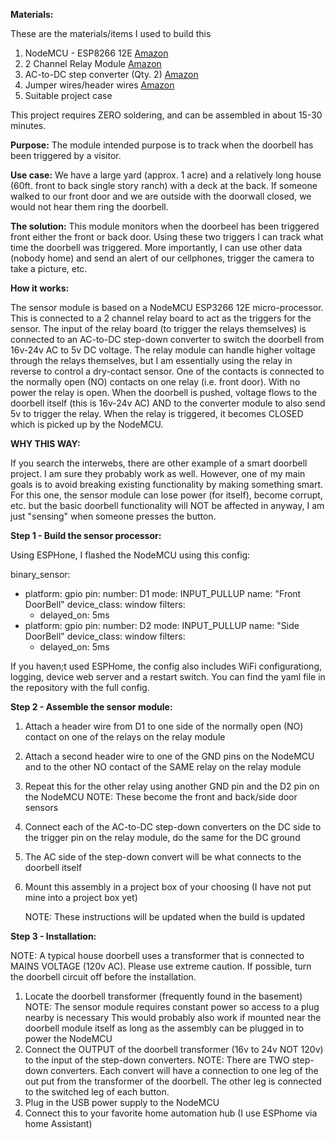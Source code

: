 **Materials:**

These are the materials/items I used to build this

1. NodeMCU - ESP8266 12E [Amazon](https://www.amazon.com/gp/product/B010N1SPRK/ref=ppx_yo_dt_b_asin_title_o01_s00?ie=UTF8&psc=1)
2. 2 Channel Relay Module [Amazon](https://www.amazon.com/gp/product/B0057OC6D8/ref=ppx_yo_dt_b_asin_title_o06_s00?ie=UTF8&psc=1)
3. AC-to-DC step converter (Qty. 2) [Amazon](https://www.amazon.com/gp/product/B00BXAM694/ref=ppx_yo_dt_b_asin_image_o00_s00?ie=UTF8&psc=1)
4. Jumper wires/header wires [Amazon](https://www.amazon.com/gp/product/B06XRV92ZB/ref=ppx_yo_dt_b_asin_title_o02_s00?ie=UTF8&psc=1)
5. Suitable project case

This project requires ZERO soldering, and can be assembled in about 15-30 minutes.

**Purpose:** The module intended purpose is to track when the doorbell has been triggered by a visitor.

**Use case:** We have a large yard (approx. 1 acre) and a relatively long house (60ft. front to back single story ranch) with a deck at the back.  If someone walked to our front door and we are outside with the doorwall closed, we would not hear them ring the doorbell.

**The solution:** This module monitors when the doorbeel has been triggered front either the front or back door.  Using these two triggers I can track what time the doorbell was triggered.  More importantly, I can use other data (nobody home) and send an alert of our cellphones, trigger the camera to take a picture, etc.


**How it works:**

The sensor module is based on a NodeMCU ESP3266 12E micro-processor.  This is connected to a 2 channel relay board to act as the triggers for the sensor.  The input of the relay board (to trigger the relays themselves) is connected to an AC-to-DC step-down converter to switch the doorbell from 16v-24v AC to 5v DC voltage.  The relay module can handle higher voltage through the relays themselves, but I am essentially using the relay in reverse to control a dry-contact sensor.  One of the contacts is connected to the normally open (NO) contacts on one relay (i.e. front door).  With no power the relay is open.  When the doorbell is pushed, voltage flows to the doorbell itself (this is 16v-24v AC) AND to the converter module to also send 5v to trigger the relay.  When the relay is triggered, it becomes CLOSED which is picked up by the NodeMCU.


**WHY THIS WAY:**

If you search the interwebs, there are other example of a smart doorbell project.  I am sure they probably work as well.  However, one of my main goals is to avoid breaking existing functionality by making something smart.  For this one, the sensor module can lose power (for itself), become corrupt, etc. but the basic doorbell functionality will NOT be affected in anyway, I am just "sensing" when someone presses the button.


**Step 1 - Build the sensor processor:**

Using ESPHone, I flashed the NodeMCU using this config:

binary_sensor:
  - platform: gpio
    pin:
      number: D1
      mode: INPUT_PULLUP
    name: "Front DoorBell"
    device_class: window
    filters:
      - delayed_on: 5ms
  - platform: gpio
    pin:
      number: D2
      mode: INPUT_PULLUP
    name: "Side DoorBell"
    device_class: window
    filters:
      - delayed_on: 5ms

If you haven;t used ESPHome, the config also includes WiFi configurationg, logging, device web server and a restart switch.  You can find the yaml file in the repository with the full config.


**Step 2 - Assemble the sensor module:**

1.  Attach a header wire from D1 to one side of the normally open (NO) contact on one of the relays on the relay module
2.  Attach a second header wire to one of the GND pins on the NodeMCU and to the other NO contact of the SAME relay on the relay module
3.  Repeat this for the other relay using another GND pin and the D2 pin on the NodeMCU
    NOTE: These become the front and back/side door sensors
4.  Connect each of the AC-to-DC step-down converters on the DC side to the trigger pin on the relay module, do the same for the DC       ground
5.  The AC side of the step-down convert will be what connects to the doorbell itself
6.  Mount this assembly in a project box of your choosing (I have not put mine into a project box yet)

    NOTE: These instructions will be updated when the build is updated
    
**Step 3 - Installation:**

NOTE: A typical house doorbell uses a transformer that is connected to MAINS VOLTAGE (120v AC).  Please use extreme caution.  If possible, turn the doorbell circuit off before the installation.

1.  Locate the doorbell transformer (frequently found in the basement)
    NOTE: The sensor module requires constant power so access to a plug nearby is necessary
    This would probably also work if mounted near the doorbell module itself as long as the assembly can be plugged in to power the NodeMCU
2.  Connect the OUTPUT of the doorbell transformer (16v to 24v NOT 120v) to the input of the step-down converters.
    NOTE: There are TWO step-down converters.  Each convert will have a connection to one leg of the out put from the transformer of the doorbell.  The other leg is connected to the switched leg of each button.
3.  Plug in the USB power supply to the NodeMCU
4.  Connect this to your favorite home automation hub (I use ESPhome via home Assistant)




